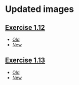 # Updated images

## [Exercise 1.12](https://github.com/tuukkalai/devops/blob/main/1/12/)

- [Old](https://github.com/tuukkalai/devops/blob/main/1/12/Dockerfile)
- [New](https://github.com/tuukkalai/devops/blob/main/1/12/Dockerfile.updated)

## [Exercise 1.13](https://github.com/tuukkalai/devops/blob/main/1/13/)

- [Old](https://github.com/tuukkalai/devops/blob/main/1/13/Dockerfile)
- [New](https://github.com/tuukkalai/devops/blob/main/1/13/Dockerfile.updated)
